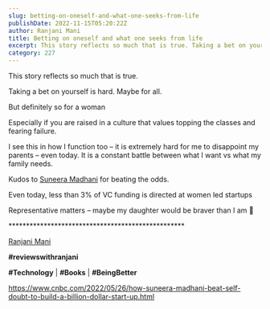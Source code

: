 ```yaml
---
slug: betting-on-oneself-and-what-one-seeks-from-life
publishDate: 2022-11-15T05:20:22Z
author: Ranjani Mani
title: Betting on oneself and what one seeks from life 
excerpt: This story reflects so much that is true. Taking a bet on yourself is hard. Maybe for all. But definitely so for a woman Especially if you are raised in a culture that values topping the classes and fearing failure. I see this in how I function too – it is extremely hard for me  ... 
category: 227
---
```


This story reflects so much that is true.

Taking a bet on yourself is hard. Maybe for all.

But definitely so for a woman

Especially if you are raised in a culture that values topping the classes and fearing failure.

I see this in how I function too – it is extremely hard for me to disappoint my parents – even today. It is a constant battle between what I want vs what my family needs.

Kudos to [Suneera Madhani](https://www.linkedin.com/feed/#) for beating the odds.

Even today, less than 3% of VC funding is directed at women led startups

Representative matters – maybe my daughter would be braver than I am 🙂

\*\*\*\*\*\*\*\*\*\*\*\*\*\*\*\*\*\*\*\*\*\*\*\*\*\*\*\*\*\*\*\*\*\*\*\*\*\*\*\*\*\*\*\*\*\*\*\*\*\*

[Ranjani Mani](https://www.linkedin.com/feed/#)

**#reviewswithranjani**

**#Technology** | **#Books** | **#BeingBetter**

https://www.cnbc.com/2022/05/26/how-suneera-madhani-beat-self-doubt-to-build-a-billion-dollar-start-up.html